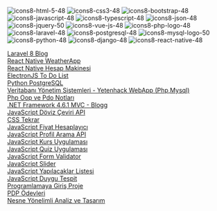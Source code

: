 ![icons8-html-5-48](https://user-images.githubusercontent.com/57464067/97813967-6fbb0180-1c9a-11eb-98be-902f22aad835.png)
![icons8-css3-48](https://user-images.githubusercontent.com/57464067/97813978-7184c500-1c9a-11eb-979f-6c9b4c121fdf.png)
![icons8-bootstrap-48](https://user-images.githubusercontent.com/57464067/97814070-7e091d80-1c9a-11eb-9b5d-4f0dfb9dfb08.png)
![icons8-javascript-48](https://user-images.githubusercontent.com/57464067/97814137-86615880-1c9a-11eb-8ccf-5c1e291788ae.png)
![icons8-typescript-48](https://user-images.githubusercontent.com/57464067/97814175-8bbea300-1c9a-11eb-990b-8b8569f684f3.png)
![icons8-json-48](https://user-images.githubusercontent.com/57464067/97814349-a2fd9080-1c9a-11eb-9d46-5534677d3bc3.png)
![icons8-jquery-50](https://user-images.githubusercontent.com/57464067/97814254-96793800-1c9a-11eb-9599-8917e474c2ef.png)
![icons8-vue-js-48](https://user-images.githubusercontent.com/57464067/97814293-9bd68280-1c9a-11eb-9b18-e93ba2ad87c9.png)
![icons8-php-logo-48](https://user-images.githubusercontent.com/57464067/97814432-b0b31600-1c9a-11eb-955d-95d45aecd757.png)
![icons8-laravel-48](https://user-images.githubusercontent.com/57464067/97814440-b1e44300-1c9a-11eb-80f4-2f0a304fdb5a.png)
![icons8-postgresql-48](https://user-images.githubusercontent.com/57464067/97814449-b3157000-1c9a-11eb-8e1e-8c0ae797798c.png)
![icons8-mysql-logo-50](https://user-images.githubusercontent.com/57464067/97814460-b4469d00-1c9a-11eb-889e-5df2abcb80d8.png)
![icons8-python-48](https://user-images.githubusercontent.com/57464067/97814472-b6a8f700-1c9a-11eb-94c5-19b90e22daaf.png)
![icons8-django-48](https://user-images.githubusercontent.com/57464067/97814481-b7418d80-1c9a-11eb-9845-2b7bfaba1929.png)
![icons8-react-native-48](https://user-images.githubusercontent.com/57464067/97814812-f53eb180-1c9a-11eb-800c-4878d9d6a56a.png)


[Laravel 8 Blog](https://github.com/yenilikci/Laravel8-Blog) <br>
[React Native WeatherApp](https://github.com/yenilikci/ReactNative-WeatherApp) <br>
[React Native Hesap Makinesi](https://github.com/yenilikci/ReactNative-Hesap-Makinesi) <br>
[ElectronJS To Do List](https://github.com/yenilikci/ElectronJs-ToDo-List) <br>
[Python PostgreSQL](https://github.com/yenilikci/Python-PostgreSQL) <br>
[Veritabanı Yönetim Sistemleri - Yetenhack WebApp (Php,Mysql)](https://github.com/yenilikci/VeritabaniYonetimSistemleriDersi) <br>
[Php Oop ve Pdo Notları](https://github.com/yenilikci/php) <br>
[.NET Framework 4.6.1 MVC - Blogg](https://github.com/yenilikci/Blogg) <br>
[JavaScript Döviz Çeviri API](https://github.com/yenilikci/JavaScript-Doviz-Ceviri-API) <br>
[CSS Tekrar](https://github.com/yenilikci/csstekrar) <br>
[JavaScript Fiyat Hesaplayıcı](https://github.com/yenilikci/JavaScript-Fiyat-Hesaplayici) <br>
[JavaScript Profil Arama API](https://github.com/yenilikci/JavaScript-Profil-Arama-API) <br>
[JavaScript Kurs Uygulaması](https://github.com/yenilikci/JavaScript-Kurs-Uygulamasi) <br>
[JavaScript Quiz Uygulaması](https://github.com/yenilikci/JavaScript-Quiz-Uygulamasi) <br>
[JavaScript Form Validator](https://github.com/yenilikci/JavaScript-Form-Validator) <br>
[JavaScript Slider](https://github.com/yenilikci/JavaScript-Slider) <br>
[JavaScript Yapılacaklar Listesi](https://github.com/yenilikci/JavaScript-Yapilacaklar-Listesi) <br>
[JavaScript Duygu Tespit](https://github.com/yenilikci/JavaScript-AI-Duygu-Tespit) <br>
[Programlamaya Giriş Proje](https://github.com/yenilikci/Programlamaya-Giris-Proje-Odevi) <br>
[PDP Ödevleri](https://github.com/yenilikci/pdp) <br>
[Nesne Yönelimli Analiz ve Tasarım](https://github.com/yenilikci/NesneYonelimliAnalizVeTasarimDersi) <br>
